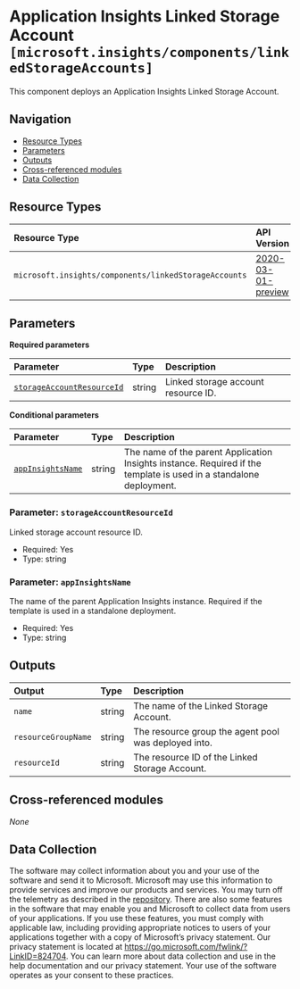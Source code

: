 # Application Insights Linked Storage Account `[microsoft.insights/components/linkedStorageAccounts]`

This component deploys an Application Insights Linked Storage Account.

## Navigation

- [Resource Types](#Resource-Types)
- [Parameters](#Parameters)
- [Outputs](#Outputs)
- [Cross-referenced modules](#Cross-referenced-modules)
- [Data Collection](#Data-Collection)

## Resource Types

| Resource Type | API Version |
| :-- | :-- |
| `microsoft.insights/components/linkedStorageAccounts` | [2020-03-01-preview](https://learn.microsoft.com/en-us/azure/templates/microsoft.insights/2020-03-01-preview/components/linkedStorageAccounts) |

## Parameters

**Required parameters**

| Parameter | Type | Description |
| :-- | :-- | :-- |
| [`storageAccountResourceId`](#parameter-storageaccountresourceid) | string | Linked storage account resource ID. |

**Conditional parameters**

| Parameter | Type | Description |
| :-- | :-- | :-- |
| [`appInsightsName`](#parameter-appinsightsname) | string | The name of the parent Application Insights instance. Required if the template is used in a standalone deployment. |

### Parameter: `storageAccountResourceId`

Linked storage account resource ID.

- Required: Yes
- Type: string

### Parameter: `appInsightsName`

The name of the parent Application Insights instance. Required if the template is used in a standalone deployment.

- Required: Yes
- Type: string


## Outputs

| Output | Type | Description |
| :-- | :-- | :-- |
| `name` | string | The name of the Linked Storage Account. |
| `resourceGroupName` | string | The resource group the agent pool was deployed into. |
| `resourceId` | string | The resource ID of the Linked Storage Account. |

## Cross-referenced modules

_None_

## Data Collection

The software may collect information about you and your use of the software and send it to Microsoft. Microsoft may use this information to provide services and improve our products and services. You may turn off the telemetry as described in the [repository](https://aka.ms/avm/telemetry). There are also some features in the software that may enable you and Microsoft to collect data from users of your applications. If you use these features, you must comply with applicable law, including providing appropriate notices to users of your applications together with a copy of Microsoft’s privacy statement. Our privacy statement is located at <https://go.microsoft.com/fwlink/?LinkID=824704>. You can learn more about data collection and use in the help documentation and our privacy statement. Your use of the software operates as your consent to these practices.
